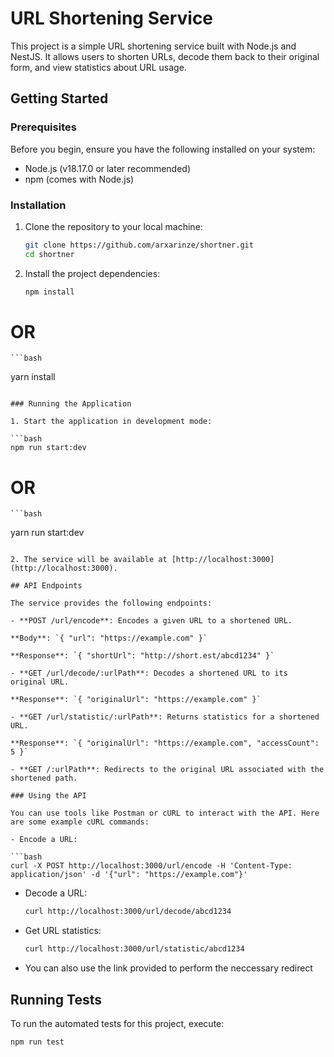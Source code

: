 # URL Shortening Service

This project is a simple URL shortening service built with Node.js and NestJS. It allows users to shorten URLs, decode them back to their original form, and view statistics about URL usage.

## Getting Started

### Prerequisites

Before you begin, ensure you have the following installed on your system:
- Node.js (v18.17.0 or later recommended)
- npm (comes with Node.js)

### Installation

1. Clone the repository to your local machine:

   ```bash
   git clone https://github.com/arxarinze/shortner.git
   cd shortner
   ```

2. Install the project dependencies:

   ```bash
   npm install
   ```
# OR

    ```bash
   yarn install
   ```

### Running the Application

1. Start the application in development mode:

   ```bash
   npm run start:dev
   ```

# OR

    ```bash
   yarn run start:dev
   ```

2. The service will be available at [http://localhost:3000](http://localhost:3000).

## API Endpoints

The service provides the following endpoints:

- **POST /url/encode**: Encodes a given URL to a shortened URL.
  
  **Body**: `{ "url": "https://example.com" }`
  
  **Response**: `{ "shortUrl": "http://short.est/abcd1234" }`

- **GET /url/decode/:urlPath**: Decodes a shortened URL to its original URL.
  
  **Response**: `{ "originalUrl": "https://example.com" }`

- **GET /url/statistic/:urlPath**: Returns statistics for a shortened URL.
  
  **Response**: `{ "originalUrl": "https://example.com", "accessCount": 5 }`

- **GET /:urlPath**: Redirects to the original URL associated with the shortened path.

### Using the API

You can use tools like Postman or cURL to interact with the API. Here are some example cURL commands:

- Encode a URL:

  ```bash
  curl -X POST http://localhost:3000/url/encode -H 'Content-Type: application/json' -d '{"url": "https://example.com"}'
  ```

- Decode a URL:

  ```bash
  curl http://localhost:3000/url/decode/abcd1234
  ```

- Get URL statistics:

  ```bash
  curl http://localhost:3000/url/statistic/abcd1234
  ```

- You can also use the link provided to perform the neccessary redirect
## Running Tests

To run the automated tests for this project, execute:

```bash
npm run test
```

